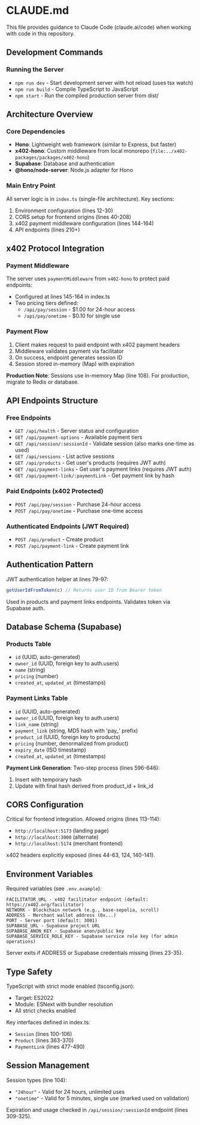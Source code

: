 # CLAUDE.md

This file provides guidance to Claude Code (claude.ai/code) when working with code in this repository.

## Development Commands

### Running the Server
- `npm run dev` - Start development server with hot reload (uses tsx watch)
- `npm run build` - Compile TypeScript to JavaScript
- `npm start` - Run the compiled production server from dist/

## Architecture Overview

### Core Dependencies
- **Hono**: Lightweight web framework (similar to Express, but faster)
- **x402-hono**: Custom middleware from local monorepo (`file:../x402-packages/packages/x402-hono`)
- **Supabase**: Database and authentication
- **@hono/node-server**: Node.js adapter for Hono

### Main Entry Point
All server logic is in `index.ts` (single-file architecture). Key sections:
1. Environment configuration (lines 12-30)
2. CORS setup for frontend origins (lines 40-208)
3. x402 payment middleware configuration (lines 144-164)
4. API endpoints (lines 210+)

## x402 Protocol Integration

### Payment Middleware
The server uses `paymentMiddleware` from `x402-hono` to protect paid endpoints:
- Configured at lines 145-164 in index.ts
- Two pricing tiers defined:
  - `/api/pay/session` - $1.00 for 24-hour access
  - `/api/pay/onetime` - $0.10 for single use

### Payment Flow
1. Client makes request to paid endpoint with x402 payment headers
2. Middleware validates payment via facilitator
3. On success, endpoint generates session ID
4. Session stored in-memory (Map) with expiration

**Production Note**: Sessions use in-memory Map (line 108). For production, migrate to Redis or database.

## API Endpoints Structure

### Free Endpoints
- `GET /api/health` - Server status and configuration
- `GET /api/payment-options` - Available payment tiers
- `GET /api/session/:sessionId` - Validate session (also marks one-time as used)
- `GET /api/sessions` - List active sessions
- `GET /api/products` - Get user's products (requires JWT auth)
- `GET /api/payment-links` - Get user's payment links (requires JWT auth)
- `GET /api/payment-link/:paymentLink` - Get payment link by hash

### Paid Endpoints (x402 Protected)
- `POST /api/pay/session` - Purchase 24-hour access
- `POST /api/pay/onetime` - Purchase one-time access

### Authenticated Endpoints (JWT Required)
- `POST /api/product` - Create product
- `POST /api/payment-link` - Create payment link

## Authentication Pattern

JWT authentication helper at lines 79-97:
```typescript
getUserIdFromToken(c) // Returns user ID from Bearer token
```

Used in products and payment links endpoints. Validates token via Supabase auth.

## Database Schema (Supabase)

### Products Table
- `id` (UUID, auto-generated)
- `owner_id` (UUID, foreign key to auth.users)
- `name` (string)
- `pricing` (number)
- `created_at`, `updated_at` (timestamps)

### Payment Links Table
- `id` (UUID, auto-generated)
- `owner_id` (UUID, foreign key to auth.users)
- `link_name` (string)
- `payment_link` (string, MD5 hash with 'pay_' prefix)
- `product_id` (UUID, foreign key to products)
- `pricing` (number, denormalized from product)
- `expiry_date` (ISO timestamp)
- `created_at`, `updated_at` (timestamps)

**Payment Link Generation**: Two-step process (lines 596-646):
1. Insert with temporary hash
2. Update with final hash derived from product_id + link_id

## CORS Configuration

Critical for frontend integration. Allowed origins (lines 113-114):
- `http://localhost:5173` (landing page)
- `http://localhost:3000` (alternate)
- `http://localhost:5174` (merchant frontend)

x402 headers explicitly exposed (lines 44-63, 124, 140-141).

## Environment Variables

Required variables (see `.env.example`):
```
FACILITATOR_URL - x402 facilitator endpoint (default: https://x402.org/facilitator)
NETWORK - Blockchain network (e.g., base-sepolia, scroll)
ADDRESS - Merchant wallet address (0x...)
PORT - Server port (default: 3001)
SUPABASE_URL - Supabase project URL
SUPABASE_ANON_KEY - Supabase anon/public key
SUPABASE_SERVICE_ROLE_KEY - Supabase service role key (for admin operations)
```

Server exits if ADDRESS or Supabase credentials missing (lines 23-35).

## Type Safety

TypeScript with strict mode enabled (tsconfig.json):
- Target: ES2022
- Module: ESNext with bundler resolution
- All strict checks enabled

Key interfaces defined in index.ts:
- `Session` (lines 100-106)
- `Product` (lines 363-370)
- `PaymentLink` (lines 477-490)

## Session Management

Session types (line 104):
- `"24hour"` - Valid for 24 hours, unlimited uses
- `"onetime"` - Valid for 5 minutes, single use (marked used on validation)

Expiration and usage checked in `/api/session/:sessionId` endpoint (lines 309-325).
